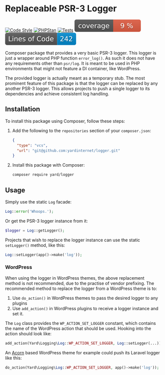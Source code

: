 # Replaceable PSR-3 Logger

[![Code Style](https://github.com/yardinternet/logger/actions/workflows/format-php.yml/badge.svg?no-cache)](https://github.com/yardinternet/logger/actions/workflows/format-php.yml)
[![PHPStan](https://github.com/yardinternet/logger/actions/workflows/phpstan.yml/badge.svg?no-cache)](https://github.com/yardinternet/logger/actions/workflows/phpstan.yml)
[![Tests](https://github.com/yardinternet/logger/actions/workflows/run-tests.yml/badge.svg?no-cache)](https://github.com/yardinternet/logger/actions/workflows/run-tests.yml)
[![Code Coverage Badge](https://github.com/yardinternet/logger/blob/badges/coverage.svg)](https://github.com/yardinternet/logger/actions/workflows/badges.yml)
[![Lines of Code Badge](https://github.com/yardinternet/logger/blob/badges/lines-of-code.svg)](https://github.com/yardinternet/logger/actions/workflows/badges.yml)

Composer package that provides a very basic PSR-3 logger. This logger is just a wrapper around PHP function `error_log()`.
As such it does not have any requirements other than `psr/log`. It is meant to be used in PHP environments that might not
feature a DI container, like WordPress.

The provided logger is actually meant as a temporary stub. The most prominent feature of this package is that the logger
can be replaced by any another PSR-3 logger. This allows projects to push a single logger to its dependencies and achieve
consistent log handling.

## Installation

To install this package using Composer, follow these steps:

1. Add the following to the `repositories` section of your `composer.json`:

    ```json
    {
      "type": "vcs",
      "url": "git@github.com:yardinternet/logger.git"
    }
    ```

2. Install this package with Composer:

    ```sh
    composer require yard/logger
    ```

## Usage

Simply use the static `Log` facade:

```php
Log::error('Whoops.');
```

Or get the PSR-3 logger instance from it:

```php
$logger = Log::getLogger();
```

Projects that wish to replace the logger instance can use the static `setLogger()` method, like this:

```php
Log::setLogger(app()->make('log'));
```

### WordPress

When using the logger in WordPress themes, the above replacement method is not recommended, due to the practise of vendor prefixing. The recommended method to replace the logger from a WordPress theme is to:

1. Use `do_action()` in WordPress themes to pass the desired logger to any plugins
2. Use `add_action()` in WordPress plugins to receive a logger instance and set it.

The `Log` class provides the `WP_ACTION_SET_LOGGER` constant, which contains the name of the WordPress action that should be used. Hooking into the action should look like:

```php
add_action(Yard\Logging\Log::WP_ACTION_SET_LOGGER, Log::setLogger(...));
```

An [Acorn](https://roots.io/acorn/) based WordPress theme for example could push its Laravel logger like this:

```php
do_action(Yard\Logging\Log::WP_ACTION_SET_LOGGER, app()->make('log'));
```
